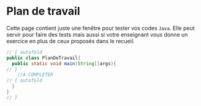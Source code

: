 # Plan de travail

Cette page contient juste une fenêtre pour tester vos codes `Java`. Elle peut servir pour faire des tests mais aussi si votre enseignant vous donne un exercice en plus de ceux proposés dans le recueil.

```java runnable
// { autofold
public class PlanDeTravail{
  public static void main(String[]args){
// }     
    //A COMPLETER
// { autofold    
  }
}
// }
```
